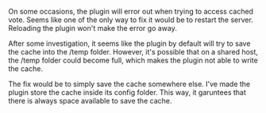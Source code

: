 On some occasions, the plugin will error out when trying to access cached vote. Seems like
one of the only way to fix it would be to restart the server. Reloading the plugin won't make
the error go away.

After some investigation, it seems like the plugin by default will try to save the 
cache into the /temp folder. However, it's possible that on a shared host, the 
/temp folder could become full, which makes the plugin not able to write the cache.

The fix would be to simply save the cache somewhere else. I've made the plugin
store the cache inside its config folder. This way, it garuntees that there is
always space available to save the cache.
